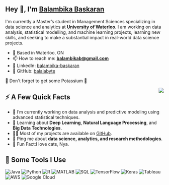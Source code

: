 ## Hey 👋, I'm [Balambika Baskaran](#)

I'm currently a Master’s student in Management Sciences specializing in data science and analytics at **[University of Waterloo](#)**. I am working on data analysis, statistical modelling, and machine learning projects, learning new skills, and seeking to make a substantial impact in real-world data science projects.

- 🌁 Based in Waterloo, ON
- 📫 How to reach me: **balambikab@gmail.com**
- 🔗 LinkedIn: [balambika-baskaran](https://www.linkedin.com/in/balambika-baskaran)
- 💼 GitHub: [balalabyte](https://github.com/balalabyte)

🍌 Don't forget to get some Potassium 🍌                                                               

<img src="https://github.com/balalabyte/balalabyte/assets/60688697/cbca8b68-dbab-430e-8ec6-1643fe6d6d76?raw=true" align="right" />

## ⚡️ A Few Quick Facts

- 🔭 I’m currently working on data analysis and predictive modeling using advanced statistical techniques.
- 🧐 Learning about **Deep Learning**, **Natural Language Processing**, and **Big Data Technologies**.
- 👨‍💻 Most of my projects are available on [GitHub](https://github.com/balalabyte).
- 💬 Ping me about **data science, analytics, and research methodologies**.
- 🎉 Fun Fact:I love cats, Nya.


## 🚀 Some Tools I Use

![Java](https://img.shields.io/badge/-Java-007396?style=flat-square&logo=java)
![Python](https://img.shields.io/badge/-Python-3776AB?style=flat-square&logo=Python)
![R](https://img.shields.io/badge/-R-276DC3?style=flat-square&logo=r)
![MATLAB](https://img.shields.io/badge/-MATLAB-0076A8?style=flat-square&logo=mathworks)
![SQL](https://img.shields.io/badge/-SQL-4479A1?style=flat-square&logo=mysql)
![TensorFlow](https://img.shields.io/badge/-TensorFlow-FF6F00?style=flat-square&logo=TensorFlow)
![Keras](https://img.shields.io/badge/-Keras-D00000?style=flat-square&logo=Keras)
![Tableau](https://img.shields.io/badge/-Tableau-E97627?style=flat-square&logo=Tableau)
![AWS](https://img.shields.io/badge/-AWS-232F3E?style=flat-square&logo=amazon-aws)
![Google Cloud](https://img.shields.io/badge/-Google_Cloud-4285F4?style=flat-square&logo=google-cloud)

